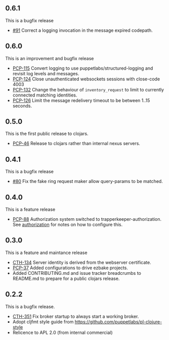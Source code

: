 ## 0.6.1

This is a bugfix release

* [#91](https://github.com/puppetlabs/pcp-broker/pull/91) Correct a logging
  invocation in the message expired codepath.

## 0.6.0

This is an improvement and bugfix release

* [PCP-115](https://tickets.puppetlabs.com/browse/PCP-115) Convert logging to
  use puppetlabs/structured-logging and revisit log levels and messages.
* [PCP-124](https://tickets.puppetlabs.com/browse/PCP-124) Close
  unauthenticated websockets sessions with close-code 4003
* [PCP-132](https://tickets.puppetlabs.com/browse/PCP-132) Change the behaviour
  of `inventory_request` to limit to currently connected matching identities.
* [PCP-126](https://tickets.puppetlabs.com/browse/PCP-126) Limit the message
  redelivery timeout to be between 1..15 seconds.

## 0.5.0

This is the first public release to clojars.

* [PCP-46](https://tickets.puppetlabs.com/browse/PCP-46) Release to clojars
  rather than internal nexus servers.

## 0.4.1

This is a bugfix release

* [#80](https://github.com/puppetlabs/pcp-broker/pull/80) Fix the fake ring
  request maker allow query-params to be matched.

## 0.4.0

This is a feature release

* [PCP-88](https://tickets.puppetlabs.com/browse/PCP-88) Authorization system
  switched to trapperkeeper-authorization.  See [authorization](doc/authorization.md)
  for notes on how to configure this.

## 0.3.0

This is a feature and maintance release

* [CTH-134](https://tickets.puppetlabs.com/browse/CTH-134) Server
  identity is derived from the webserver certificate.
* [PCP-37](https://tickets.puppetlabs.com/browse/PCP-37) Added
  configurations to drive ezbake projects.
* Added CONTRIBUTING.md and issue tracker breadcrumbs to README.md to
  prepare for a public clojars release.

## 0.2.2

This is a bugfix release.

* [CTH-351](https://tickets.puppetlabs.com/browse/CTH-351) Fix broker startup
  to always start a working broker.
* Adopt cljfmt style guide from https://github.com/puppetlabs/pl-clojure-style
* Relicence to APL 2.0 (from internal commercial)
